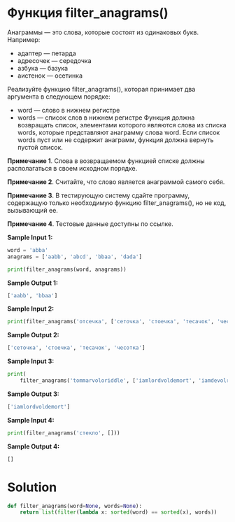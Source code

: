 # Функция filter_anagrams()

Анаграммы — это слова, которые состоят из одинаковых букв. Например:

* адаптер — петарда
* адресочек — середочка
* азбука — базука
* аистенок — осетинка

Реализуйте функцию filter_anagrams(), которая принимает два аргумента в следующем порядке:

* word — слово в нижнем регистре
* words — список слов в нижнем регистре
  Функция должна возвращать список, элементами которого являются слова из списка words, которые представляют анаграмму
  слова word. Если список words пуст или не содержит анаграмм, функция должна вернуть пустой список.

**Примечание 1**. Слова в возвращаемом функцией списке должны располагаться в своем исходном порядке.

**Примечание 2**. Считайте, что слово является анаграммой самого себя.

**Примечание 3**. В тестирующую систему сдайте программу, содержащую только необходимую функцию filter_anagrams(), но не
код, вызывающий ее.

**Примечание 4**. Тестовые данные доступны по ссылке.

**Sample Input 1:**

```python
word = 'abba'
anagrams = ['aabb', 'abcd', 'bbaa', 'dada']

print(filter_anagrams(word, anagrams))
```

**Sample Output 1:**

```python
['aabb', 'bbaa']
```

**Sample Input 2:**

```python
print(filter_anagrams('отсечка', ['сеточка', 'стоечка', 'тесачок', 'чесотка']))
```

**Sample Output 2:**

```python
['сеточка', 'стоечка', 'тесачок', 'чесотка']
```

**Sample Input 3:**

```python
print(
    filter_anagrams('tommarvoloriddle', ['iamlordvoldemort', 'iamdevolremort', 'mortmortmortmort', 'remortvolremort']))
```

**Sample Output 3:**

```python
['iamlordvoldemort']
```

**Sample Input 4:**

```python
print(filter_anagrams('стекло', []))
```

**Sample Output 4:**

```python
[]
```

# Solution

```python
def filter_anagrams(word=None, words=None):
    return list(filter(lambda x: sorted(word) == sorted(x), words))
```